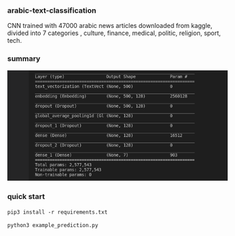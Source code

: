 ### arabic-text-classification

CNN trained with 47000 arabic news articles downloaded from kaggle, divided into 7 categories , culture, finance, medical, politic, religion, sport, tech. 

### summary
![alt text](https://github.com/aizen991/arabic-text-classification/blob/main/Screenshot%20from%202021-10-02%2019-07-42.png)

### quick start

```
pip3 install -r requirements.txt
```
```
python3 example_prediction.py
```


